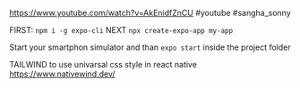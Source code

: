 https://www.youtube.com/watch?v=AkEnidfZnCU
#youtube #sangha_sonny

FIRST:
`npm i -g expo-cli`
NEXT
`npx create-expo-app my-app`

Start your smartphon simulator and than `expo start` inside the project folder

TAILWIND to use univarsal css style in react native
https://www.nativewind.dev/









